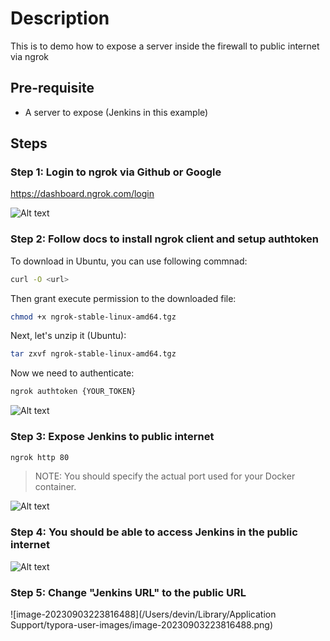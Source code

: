 # Description

This is to demo how to expose a server inside the firewall to public internet via ngrok

## Pre-requisite

- A server to expose (Jenkins in this example)

## Steps

### Step 1: Login to ngrok via Github or Google

<https://dashboard.ngrok.com/login>

![Alt text](images/expose-jenkins-to-public-internet-01.png?raw=true)

### Step 2: Follow docs to install ngrok client and setup authtoken

To download in Ubuntu, you can use following commnad:

```bash
curl -O <url>
```

Then grant execute permission to the downloaded file:

```bash
chmod +x ngrok-stable-linux-amd64.tgz
```

Next, let's unzip it (Ubuntu):

```bash
tar zxvf ngrok-stable-linux-amd64.tgz
```

Now we need to authenticate:

```bash
ngrok authtoken {YOUR_TOKEN}
```

![Alt text](images/expose-jenkins-to-public-internet-02.png?raw=true)

### Step 3: Expose Jenkins to public internet

```bash
ngrok http 80
```

> NOTE:
> You should specify the actual port used for your Docker container.

![Alt text](images/expose-jenkins-to-public-internet-03.png?raw=true)

### Step 4: You should be able to access Jenkins in the public internet

![Alt text](images/expose-jenkins-to-public-internet-04.png?raw=true)

### Step 5: Change "Jenkins URL" to the public URL

![image-20230903223816488](/Users/devin/Library/Application Support/typora-user-images/image-20230903223816488.png)
